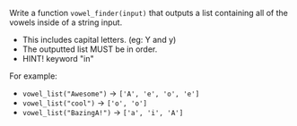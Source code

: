 
Write a function `vowel_finder(input)` that outputs a list containing all of the vowels inside of a string input.

- This includes capital letters. (eg: Y and y)
- The outputted list MUST be in order.
- HINT! keyword "in"

For example:
- `vowel_list("Awesome")` → `['A', 'e', 'o', 'e']`  
- `vowel_list("cool")` → `['o', 'o']`  
- `vowel_list("BazingA!")` → `['a', 'i', 'A']`  
